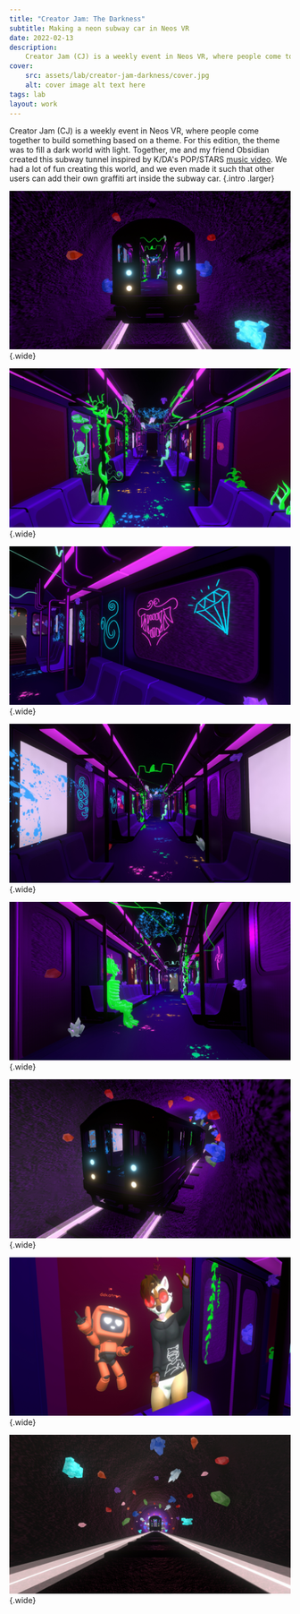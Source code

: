 ```yaml
---
title: "Creator Jam: The Darkness"
subtitle: Making a neon subway car in Neos VR
date: 2022-02-13
description:
    Creator Jam (CJ) is a weekly event in Neos VR, where people come together to build something based on a theme. For this edition, the theme was to fill a dark world with light. Together, me and my friend Obsidian created this subway tunnel inspired by K/DA's POP/STARS music video. We had a lot of fun creating this world, and we even made it such that other users can add their own graffiti art inside the subway car.
cover:
    src: assets/lab/creator-jam-darkness/cover.jpg
    alt: cover image alt text here
tags: lab
layout: work
---
```


Creator Jam (CJ) is a weekly event in Neos VR, where people come together to build something based on a theme. For this edition, the theme was to fill a dark world with light. Together, me and my friend Obsidian created this subway tunnel inspired by K/DA's POP/STARS [music video](https://www.youtube.com/watch?v=UOxkGD8qRB4). We had a lot of fun creating this world, and we even made it such that other users can add their own graffiti art inside the subway car. {.intro .larger}

![alt text photo](assets/lab/creator-jam-darkness/subwaycar.jpg){.wide}

![alt text photo](assets/lab/creator-jam-darkness/inside1.jpg){.wide}

![alt text photo](assets/lab/creator-jam-darkness/windows.jpg){.wide}

![alt text photo](assets/lab/creator-jam-darkness/inside2.jpg){.wide}

![alt text photo](assets/lab/creator-jam-darkness/inside3.jpg){.wide}

![alt text photo](assets/lab/creator-jam-darkness/caroutside.jpg){.wide}

![alt text photo](assets/lab/creator-jam-darkness/selfie.jpg){.wide}

![alt text photo](assets/lab/creator-jam-darkness/tunnelwide.jpg){.wide}

